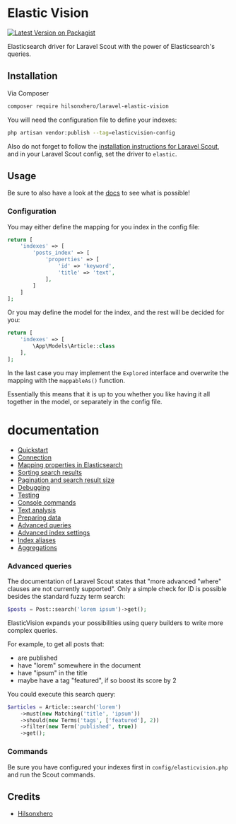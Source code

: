 # Elastic Vision

[![Latest Version on Packagist][ico-version]][link-packagist]

Elasticsearch driver for Laravel Scout with the power of Elasticsearch's queries.

## Installation

Via Composer

```bash
composer require hilsonxhero/laravel-elastic-vision
```

You will need the configuration file to define your indexes:

```bash
php artisan vendor:publish --tag=elasticvision-config
```

Also do not forget to follow the [installation instructions for Laravel Scout](https://laravel.com/docs/scout#installation),
and in your Laravel Scout config, set the driver to `elastic`.

## Usage

Be sure to also have a look at the [docs](docs/index.md) to see what is possible!

### Configuration

You may either define the mapping for you index in the config file:

```php
return [
    'indexes' => [
        'posts_index' => [
            'properties' => [
                'id' => 'keyword',
                'title' => 'text',
            ],
        ]
    ]
];
```

Or you may define the model for the index, and the rest will be decided for you:

```php
return [
    'indexes' => [
        \App\Models\Article::class
    ],
];
```

In the last case you may implement the `Explored` interface and overwrite the mapping with the `mappableAs()` function.

Essentially this means that it is up to you whether you like having it all together in the model, or separately in the config file.

# documentation

- [Quickstart](./docs/quickstart.md)
- [Connection](./docs/connection.md)
- [Mapping properties in Elasticsearch](./docs/mapping.md)
- [Sorting search results](./docs/sorting.md)
- [Pagination and search result size](./docs/pagination.md)
- [Debugging](./docs/debugging.md)
- [Testing](./docs/testing.md)
- [Console commands](./docs/commands.md)
- [Text analysis](./docs/text-analysis.md)
- [Preparing data](./docs/preparing-data.md)
- [Advanced queries](./docs/advanced-queries.md)
- [Advanced index settings](./docs/index-settings.md)
- [Index aliases](./docs/index-aliases.md)
- [Aggregations](./docs/aggregations.md)

### Advanced queries

The documentation of Laravel Scout states that "more advanced "where" clauses are not currently supported".
Only a simple check for ID is possible besides the standard fuzzy term search:

```php
$posts = Post::search('lorem ipsum')->get();
```

ElasticVision expands your possibilities using query builders to write more complex queries.

For example, to get all posts that:

- are published
- have "lorem" somewhere in the document
- have "ipsum" in the title
- maybe have a tag "featured", if so boost its score by 2

You could execute this search query:

```php
$articles = Article::search('lorem')
    ->must(new Matching('title', 'ipsum'))
    ->should(new Terms('tags', ['featured'], 2))
    ->filter(new Term('published', true))
    ->get();
```

### Commands

Be sure you have configured your indexes first in `config/elasticvision.php` and run the Scout commands.

## Credits

- [Hilsonxhero][link-author]

[ico-version]: https://img.shields.io/packagist/v/hilsonxhero/elasticvision.svg?style=flat-square
[ico-actions]: https://img.shields.io/github/workflow/status/hilsonxhero/laravel-elastic-vision/CI?label=CI%2FCD&style=flat-square
[link-packagist]: https://packagist.org/packages/hilsonxhero/laravel-elastic-vision
[link-author]: https://github.com/Hilsonxhero
[link-contributors]: ../../contributors
